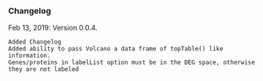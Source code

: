 ### Changelog

Feb 13, 2019: Version 0.0.4.

    Added Changelog
    Added ability to pass Volcano a data frame of topTable() like information.
    Genes/proteins in labelList option must be in the DEG space, otherwise they are not labeled

